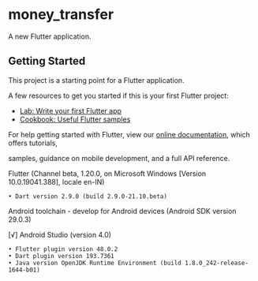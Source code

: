 # money_transfer

A new Flutter application.

## Getting Started

This project is a starting point for a Flutter application.

A few resources to get you started if this is your first Flutter project:

- [Lab: Write your first Flutter app](https://flutter.dev/docs/get-started/codelab)
- [Cookbook: Useful Flutter samples](https://flutter.dev/docs/cookbook)

For help getting started with Flutter, view our
[online documentation](https://flutter.dev/docs), which offers tutorials,


samples, guidance on mobile development, and a full API reference.
 
 
 Flutter (Channel beta, 1.20.0, on Microsoft Windows [Version 10.0.19041.388], locale en-IN)
 
    • Dart version 2.9.0 (build 2.9.0-21.10.beta)



Android toolchain - develop for Android devices (Android SDK version 29.0.3)

[√] Android Studio (version 4.0)
 
    • Flutter plugin version 48.0.2
    • Dart plugin version 193.7361
    • Java version OpenJDK Runtime Environment (build 1.8.0_242-release-1644-b01)

